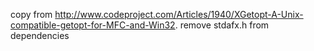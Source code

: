 copy from http://www.codeproject.com/Articles/1940/XGetopt-A-Unix-compatible-getopt-for-MFC-and-Win32.
remove stdafx.h from dependencies